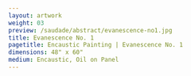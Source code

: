 ```yaml
---
layout: artwork
weight: 03
preview: /saudade/abstract/evanescence-no1.jpg
title: Evanescence No. 1
pagetitle: Encaustic Painting | Evanescence No. 1
dimensions: 48" x 60"
medium: Encaustic, Oil on Panel
---
```

